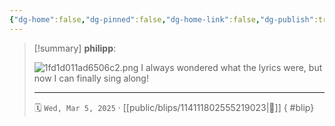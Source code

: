```yaml
---
{"dg-home":false,"dg-pinned":false,"dg-home-link":false,"dg-publish":true,"tags":["dgblip"],"disabled rules":["yaml-title","yaml-title-alias","file-name-heading"],"title":"philipp on mastodon @ 2025-03-05","created-date":"2025-03-05T20:52:04","id":114111802555219020,"updated-date":"2025-05-02T08:50:44","dg-path":"blips/114111802555219023.md","permalink":"/blips/114111802555219023/","dgPassFrontmatter":true}
---
```


> [!summary] **philipp**:
>
> ![1fd1d011ad6506c2.png](/img/user/attachments/1fd1d011ad6506c2.png)
> I always wondered what the lyrics were, but now I can finally sing along!
> - - -
>
> 🗓️ `Wed, Mar 5, 2025` · [[public/blips/114111802555219023\|🔗]]
{ #blip}

